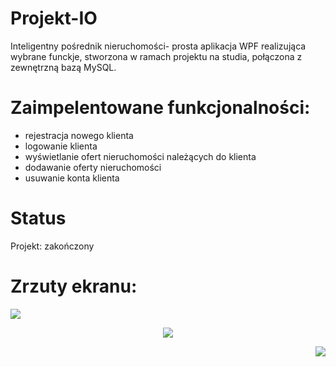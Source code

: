 # Projekt-IO
Inteligentny pośrednik nieruchomości- prosta aplikacja WPF realizująca wybrane funckje, stworzona w ramach projektu na studia, połączona z zewnętrzną bazą MySQL.

# Zaimpelentowane funkcjonalności:
- rejestracja nowego klienta
- logowanie klienta
- wyświetlanie ofert nieruchomości należących do klienta
- dodawanie oferty nieruchomości
- usuwanie konta klienta

# Status
Projekt: zakończony

# Zrzuty ekranu:
<p align="left">
  <img src="Projekt-IO/glowna.jpg">
</p>
<p align="center">
  <img src="Projekt-IO/dodawanie.jpg">
</p>
<p align="right">
  <img src="Projekt-IO/panel.jpg">
</p>

